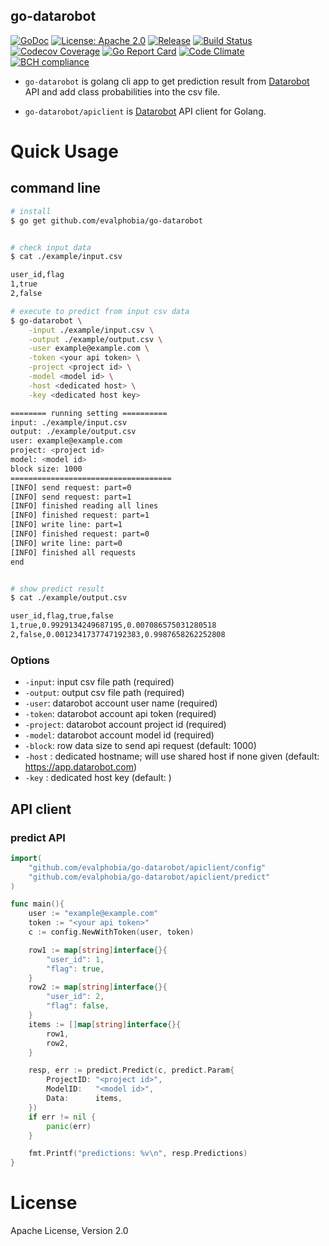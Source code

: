 go-datarobot
----

[![GoDoc][1]][2] [![License: Apache 2.0][23]][24] [![Release][5]][6] [![Build Status][7]][8] [![Codecov Coverage][11]][12] [![Go Report Card][13]][14] [![Code Climate][19]][20] [![BCH compliance][21]][22]

[1]: https://godoc.org/github.com/evalphobia/go-datarobot?status.svg
[2]: https://godoc.org/github.com/evalphobia/go-datarobot
[3]: https://img.shields.io/badge/License-MIT-blue.svg
[4]: LICENSE.md
[5]: https://img.shields.io/github/release/evalphobia/go-datarobot.svg
[6]: https://github.com/evalphobia/go-datarobot/releases/latest
[7]: https://travis-ci.org/evalphobia/go-datarobot.svg?branch=master
[8]: https://travis-ci.org/evalphobia/go-datarobot
[9]: https://coveralls.io/repos/evalphobia/go-datarobot/badge.svg?branch=master&service=github
[10]: https://coveralls.io/github/evalphobia/go-datarobot?branch=master
[11]: https://codecov.io/github/evalphobia/go-datarobot/coverage.svg?branch=master
[12]: https://codecov.io/github/evalphobia/go-datarobot?branch=master
[13]: https://goreportcard.com/badge/github.com/evalphobia/go-datarobot
[14]: https://goreportcard.com/report/github.com/evalphobia/go-datarobot
[15]: https://img.shields.io/github/downloads/evalphobia/go-datarobot/total.svg?maxAge=1800
[16]: https://github.com/evalphobia/go-datarobot/releases
[17]: https://img.shields.io/github/stars/evalphobia/go-datarobot.svg
[18]: https://github.com/evalphobia/go-datarobot/stargazers
[19]: https://codeclimate.com/github/evalphobia/go-datarobot/badges/gpa.svg
[20]: https://codeclimate.com/github/evalphobia/go-datarobot
[21]: https://bettercodehub.com/edge/badge/evalphobia/go-datarobot?branch=master
[22]: https://bettercodehub.com/
[23]: https://img.shields.io/badge/License-Apache%202.0-blue.svg
[24]: LICENSE.md


- `go-datarobot` is golang cli app to get prediction result from [Datarobot](https://www.datarobot.com/) API and add class probabilities into the csv file.

- `go-datarobot/apiclient` is [Datarobot](https://www.datarobot.com/) API client for Golang.

# Quick Usage

## command line

```sh
# install
$ go get github.com/evalphobia/go-datarobot


# check input data
$ cat ./example/input.csv

user_id,flag
1,true
2,false

# execute to predict from input csv data
$ go-datarobot \
    -input ./example/input.csv \
    -output ./example/output.csv \
    -user example@example.com \
    -token <your api token> \
    -project <project id> \
    -model <model id> \
    -host <dedicated host> \
    -key <dedicated host key>

======== running setting ==========
input: ./example/input.csv
output: ./example/output.csv
user: example@example.com
project: <project id>
model: <model id>
block size: 1000
====================================
[INFO] send request: part=0
[INFO] send request: part=1
[INFO] finished reading all lines
[INFO] finished request: part=1
[INFO] write line: part=1
[INFO] finished request: part=0
[INFO] write line: part=0
[INFO] finished all requests
end


# show predict result
$ cat ./example/output.csv

user_id,flag,true,false
1,true,0.9929134249687195,0.007086575031280518
2,false,0.0012341737747192383,0.9987658262252808
```

### Options

- `-input`: input csv file path (required)
- `-output`: output csv file path (required)
- `-user`: datarobot account user name (required)
- `-token`: datarobot account api token (required)
- `-project`: datarobot account project id (required)
- `-model`: datarobot account model id (required)
- `-block`: row data size to send api request (default: 1000)
- `-host` : dedicated hostname; will use shared host if none given (default: https://app.datarobot.com)
- `-key` : dedicated host key (default: )

## API client

### predict API

```go
import(
	"github.com/evalphobia/go-datarobot/apiclient/config"
	"github.com/evalphobia/go-datarobot/apiclient/predict"
)

func main(){
	user := "example@example.com"
	token := "<your api token>"
	c := config.NewWithToken(user, token)

	row1 := map[string]interface{}{
		"user_id": 1,
		"flag": true,
	}
	row2 := map[string]interface{}{
		"user_id": 2,
		"flag": false,
	}
	items := []map[string]interface{}{
		row1,
		row2,
	}

	resp, err := predict.Predict(c, predict.Param{
		ProjectID: "<project id>",
		ModelID:   "<model id>",
		Data:      items,
	})
	if err != nil {
		panic(err)
	}

	fmt.Printf("predictions: %v\n", resp.Predictions)
}
```


# License

Apache License, Version 2.0
